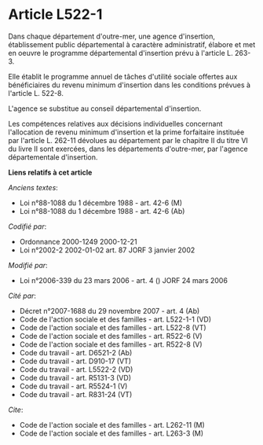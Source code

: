 # Article L522-1

Dans chaque département d'outre-mer, une agence d'insertion, établissement public départemental à caractère administratif,
élabore et met en oeuvre le programme départemental d'insertion prévu à l'article L. 263-3.

Elle établit le programme annuel de tâches d'utilité sociale offertes aux bénéficiaires du revenu minimum d'insertion dans
les conditions prévues à l'article L. 522-8.

L'agence se substitue au conseil départemental d'insertion.

Les compétences relatives aux décisions individuelles concernant l'allocation de revenu minimum d'insertion et la prime
forfaitaire instituée par l'article L. 262-11 dévolues au département par le chapitre II du titre VI du livre II sont
exercées, dans les départements d'outre-mer, par l'agence départementale d'insertion.

**Liens relatifs à cet article**

_Anciens textes_:

  - Loi n°88-1088 du 1 décembre 1988 - art. 42-6 (M)
  - Loi n°88-1088 du 1 décembre 1988 - art. 42-6 (Ab)

_Codifié par_:

  - Ordonnance 2000-1249 2000-12-21
  - Loi n°2002-2 2002-01-02 art. 87 JORF 3 janvier 2002

_Modifié par_:

  - Loi n°2006-339 du 23 mars 2006 - art. 4 () JORF 24 mars 2006

_Cité par_:

  - Décret n°2007-1688 du 29 novembre 2007 - art. 4 (Ab)
  - Code de l'action sociale et des familles - art. L522-1-1 (VD)
  - Code de l'action sociale et des familles - art. L522-8 (VT)
  - Code de l'action sociale et des familles - art. R522-6 (V)
  - Code de l'action sociale et des familles - art. R522-8 (V)
  - Code du travail - art. D6521-2 (Ab)
  - Code du travail - art. D910-17 (VT)
  - Code du travail - art. L5522-2 (VD)
  - Code du travail - art. R5131-3 (VD)
  - Code du travail - art. R5524-1 (V)
  - Code du travail - art. R831-24 (VT)

_Cite_:

  - Code de l'action sociale et des familles - art. L262-11 (M)
  - Code de l'action sociale et des familles - art. L263-3 (M)
